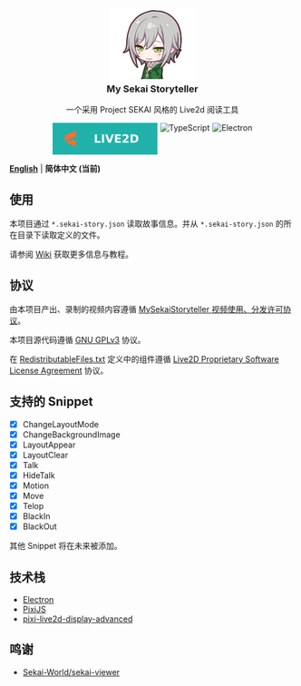 <!--suppress HtmlDeprecatedAttribute -->
<div align="center" style="text-align: center; margin-top: 10px;">
 <img src="documents/assets/logo.png" style="align-self: center; width: 150px; margin-bottom: 0;" alt="Logo" />
 <h3 style="margin-top: 0; text-align: center;">My Sekai Storyteller</h3>
 <p style="text-align: center;">一个采用 Project SEKAI 风格的 Live2d 阅读工具</p>
 <div style="display: flex; justify-content: center;">
  <img src="documents/assets/live2d-badge.svg" alt="Live2D Badge" style="margin-top: 0; margin-right: 5px;"/>
  <img src="https://img.shields.io/badge/typescript-20B2AA?logoColor=ffffff&style=for-the-badge&logo=typescript" alt="TypeScript" style="margin-top: 0; margin-right: 5px;" />
  <img src="https://img.shields.io/badge/electron-20B2AA?style=for-the-badge&logoColor=white&logo=electron" alt="Electron" style="margin-top: 0;" />
 </div>
</div>

[**English**](README.md) | **简体中文 (当前)**

## 使用

本项目通过 `*.sekai-story.json` 读取故事信息。并从 `*.sekai-story.json` 的所在目录下读取定义的文件。

请参阅 [Wiki](https://github.com/Untitled-Story/MySekaiStoryteller/wiki/%E4%B8%BB%E9%A1%B5) 获取更多信息与教程。

## 协议

由本项目产出、录制的视频内容遵循 [MySekaiStoryteller 视频使用、分发许可协议](VIDEO-LICENSE-CN.md)。

本项目源代码遵循 [GNU GPLv3](LICENSE) 协议。

在 [RedistributableFiles.txt](src/renderer/RedistributableFiles.txt) 定义中的组件遵循
[Live2D Proprietary Software License Agreement](https://www.live2d.com/eula/live2d-proprietary-software-license-agreement_en.html)
协议。

## 支持的 Snippet

- [x] ChangeLayoutMode
- [x] ChangeBackgroundImage
- [x] LayoutAppear
- [x] LayoutClear
- [x] Talk
- [x] HideTalk
- [x] Motion
- [x] Move
- [x] Telop
- [x] BlackIn
- [x] BlackOut

其他 Snippet 将在未来被添加。

## 技术栈

- [Electron](https://www.electronjs.org/)
- [PixiJS](https://pixijs.com/)
- [pixi-live2d-display-advanced](https://github.com/Untitled-Story/pixi-live2d-display-advanced)

## 鸣谢

- [Sekai-World/sekai-viewer](https://github.com/Sekai-World/sekai-viewer)

